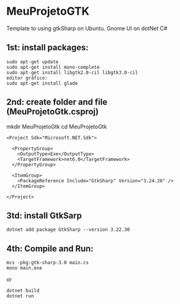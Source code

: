 # MeuProjetoGTK
Template to using gtkSharp on Ubuntu. Gnome UI on dotNet C#

## 1st: install packages:
```
sudo apt-get update
sudo apt-get install mono-complete
sudo apt-get install libgtk2.0-cil libgtk3.0-cil
editor gráfico:
sudo apt-get install glade
```



## 2nd: create folder and file (MeuProjetoGtk.csproj)
mkdir MeuProjetoGtk
cd MeuProjetoGtk

```
<Project Sdk="Microsoft.NET.Sdk">

  <PropertyGroup>
    <OutputType>Exe</OutputType>
    <TargetFramework>net6.0</TargetFramework>
  </PropertyGroup>

  <ItemGroup>
    <PackageReference Include="GtkSharp" Version="3.24.26" />
  </ItemGroup>

</Project>
```

## 3td: install GtkSarp
```
dotnet add package GtkSharp --version 3.22.30
```

## 4th: Compile and Run:
```
mcs -pkg:gtk-sharp-3.0 main.cs
mono main.exe
```
or
```
dotnet build
dotnet run
```
